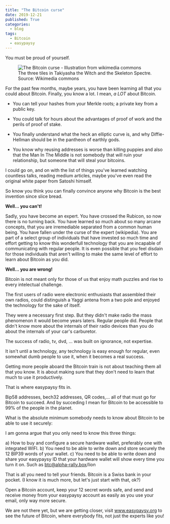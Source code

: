```yaml
---
title: "The Bitcoin curse"
date: 2019-12-21
published: True
categories:
  - blog
tags:
  - Bitcoin
  - easypaysy
---
```

You must be proud of yourself.

<figure>
  <img src="{{site.url}}/assets/images/post-003-the-bitcoin-curse-takiyasha_the_titch_and_the_skeleton_spectre.jpg" alt="The Bitcoin curse - Illustration from wikimedia commons"/>
  <figcaption>The three tiles in Takiyasha the Witch and the Skeleton Spectre. Source: Wikimedia commons</figcaption>
</figure>

For the past few months, maybe years, you have been learning all that you could about Bitcoin.
Finally, you know a lot. I mean, *a LOT* about Bitcoin.

- You can tell your hashes from your Merkle roots; a private key from a public key.

- You could talk for hours about the advantages of proof of work and the perils of proof of stake.
- You finally understand what the heck an elliptic curve is, and why Diffie-Hellman should be in the pantheon of earthly gods.
- You know why reusing addresses is worse than killing puppies and also that the Man In The Middle is not somebody that will ruin your relationship, but someone that will steal your bitcoins.

I could go on, and on with the list of things you've learned watching countless talks, reading medium articles, maybe you've even read the original white paper from Satoshi himself.

So know you think you can finally convince anyone why Bitcoin is the best invention since slice bread.

**Well... you can't!**

Sadly, you have become an expert. You have crossed the Rubicon, so now there is no turning back.
You have learned so much about so many arcane concepts, that you are irremediable separated from a common human being.
You have fallen under the curse of the expert (wikipedia).
You are part of a select group of individuals that have invested so much time and effort getting to know this wonderfull technology that you are incapable of communicating with regular people.
It is even possible that you feel disdain for those individuals that aren't willing to make the same level of effort to learn about Bitcoin as you did.

**Well... you are wrong!**

Bitcoin is not meant only for those of us that enjoy math puzzles and rise to every intelectual challenge.

The first users of radio were electronic enthusiasts that assembled their own radios, could distinguish a Yaggi antena from a two pole and enjoyed the technology for the sake of itself.

They were a necessary first step. But they didn't make radio the mass phenomenon it would become years laters.
Regular people did. People that didn't know more about the internals of their radio devices than you do about the internals of your car's carburetor.

The success of radio, tv, dvd, ... was built on ignorance, not expertise.

It isn't until a technology, any technology is easy enough for regular, even somewhat dumb people to use it, when it becomes a real success.

Getting more people aboard the Bitcoin train is not about teaching them all that you know. It is about making sure that they don't need to learn that much to use it productively.

That is where easypaysy fits in. 

Bip58 addresses, bech32 addresses, QR codes,... all of that must go for Bitcoin to succeed. And by succeding I mean for Bitcoin to be accessible to 99% of the people in the planet.

What is the absolute minimum somebody needs to know about Bitcoin to be able to use it securely:

I am gonna argue that you only need to know this three things:

a) How to buy and configure a secure hardware wallet, preferably one with integrated WIFI.
b) You need to be able to write down and store securely the 12 BIP39 words of your wallet.
c) You need to be able to write down and share your easypaysy ID that your hardware wallet will show every time you turn it on. Such as btc@alpha-rally.box/lion

That is all you need to tell your friends. Bitcoin is a Swiss bank in your pocket. (I know it is much more, but let's just start with that, ok?)

Open a Bitcoin account, keep your 12 secret words safe, and send and receive money from your easypaysy account as easily as you use your email, only way more secure.

We are not there yet, but we are getting closer, visit www.easypaysy.org to see the future of Bitcoin, where everybody fits, not just the experts like you!
